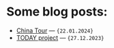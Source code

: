 # Some blog posts:

* [China Tour](https://arbuz.icu/blog/china-tour) — `{22.01.2024}`
* [TODAY project](https://arbuz.icu/blog/today-project) — `{27.12.2023}`
